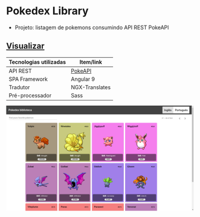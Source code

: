 # Pokedex Library
- Projeto: listagem de pokemons consumindo API REST PokeAPI                 
## [Visualizar](https://nogueira-lucas.github.io/PokedexLibrary/)

Tecnologias utilizadas | Item/link
------------ | -------------
API REST | [PokeAPI](https://pokeapi.co/)
SPA Framework | Angular 9
Tradutor | NGX-Translates
Pré-processador | Sass

![foto](https://raw.githubusercontent.com/Nogueira-lucas/PokedexLibrary/master/tela_pokedex_v1.png)


